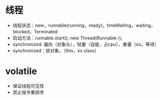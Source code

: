 # 线程
+ 线程状态：new，runnable(running，ready)，timeWaiting，waiting，blocked，Terminated
+ 启动方法：runnable.start(); new Thread(Runnable r);
+ synchronized: 偏向（对象头），轻量（自旋，占cpu），重量（os，等待）
+ synchronized：锁对象，（this，xx.class）

# volatile
+ 保证线程可见性
+ 禁止指令重排序